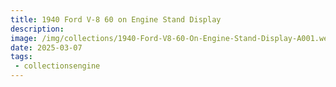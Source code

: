 ```yaml
---
title: 1940 Ford V-8 60 on Engine Stand Display
description: 
image: /img/collections/1940-Ford-V8-60-On-Engine-Stand-Display-A001.webp
date: 2025-03-07
tags: 
 - collectionsengine
---
```


